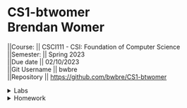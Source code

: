 # CS1-btwomer <br /> Brendan Womer <br />
||Course:      || CSCI111 - CSI: Foundation of Computer Science     <br />
||Semester:    || Spring 2023   <br />
||Due date     || 02/10/2023     <br />
||Git Username || bwbre          <br />
||Repository   || https://github.com/bwbre/CS1-btwomer   <br />


<details>
<summary>Labs</summary>
<br>
    --Lab1 <br/>
name:       || STD IO LAB1     <br />
description || Draw the specified ASCII art <br />
date :      || 02/10/2023    <br />
due date    || 02/10/2023     <br />
progress:   || 100%          <br />
location    || CS1-btwomer/labs/ascii/  <br />
self-grade: || 100%          <br />
Notes:      || Draw specified ASCII art as well as the box with text between and save as main.cpp in appropriate folder
<br />
</details>

<details>
<summary>Homework</summary>
<br>
    --Homework 01 <br/>
name:      || STD IO LAB     <br />
date :     || 02/13/2023    <br />
due date   || 02/13/2023     <br />
progress:  || 100%          <br />
location   || CS1-btwomer/assignments/stdio  <br />
self-grade:|| 100%          <br />
Notes:     || Ask for user input, greet using name, then Output/draw all 7 stages of the hangman game.<br/>
</details>

<!-- name Brendan 

name |lab #1|
description |  |
due date | |
status
location
self grade
notes

## lab X
 -->
